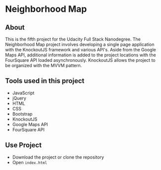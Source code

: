 # Neighborhood Map


## About

This is the fifth project for the Udacity Full Stack Nanodegree. The Neighborhood Map project involves developing a single page application with the KnockoutJS framework and various API's. Aside from the Google Maps API, additional information is added to the project locations with the FourSquare API loaded asynchronously. KnockoutJS allows the project to be organized with the MVVM pattern.


## Tools used in this project
- JavaScript
- jQuery
- HTML
- CSS
- Bootstrap
- KnockoutJS
- Google Maps API
- FourSquare API


## Use Project

- Download the project or clone the repository
- Open `index.html`

